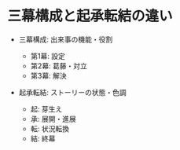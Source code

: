 # 三幕構成と起承転結の違い

- 三幕構成: 出来事の機能・役割
  - 第1幕: 設定
  - 第2幕: 葛藤・対立
  - 第3幕: 解決

- 起承転結: ストーリーの状態・色調
  - 起: 芽生え
  - 承: 展開・進展
  - 転: 状況転換
  - 結: 終幕
